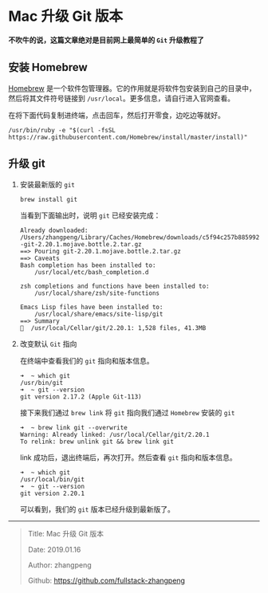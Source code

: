 # Mac 升级 Git 版本

**不吹牛的说，这篇文章绝对是目前网上最简单的 `Git` 升级教程了**

## 安装 Homebrew

[Homebrew](https://brew.sh/) 是一个软件包管理器。它的作用就是将软件包安装到自己的目录中，然后将其文件符号链接到 `/usr/local`。更多信息，请自行进入官网查看。

在将下面代码复制进终端，点击回车，然后打开零食，边吃边等就好。

```shell
/usr/bin/ruby -e "$(curl -fsSL https://raw.githubusercontent.com/Homebrew/install/master/install)"
```

## 升级 git

1. 安装最新版的 `git`

    ```shell
    brew install git
    ```

    当看到下面输出时，说明 `git` 已经安装完成：

    ```sehll
    Already downloaded: /Users/zhangpeng/Library/Caches/Homebrew/downloads/c5f94c257b885992f680bbe3c2b8ec009e8856aefebac2cc1fb6608d7f006152--git-2.20.1.mojave.bottle.2.tar.gz
    ==> Pouring git-2.20.1.mojave.bottle.2.tar.gz
    ==> Caveats
    Bash completion has been installed to:
        /usr/local/etc/bash_completion.d

    zsh completions and functions have been installed to:
        /usr/local/share/zsh/site-functions

    Emacs Lisp files have been installed to:
        /usr/local/share/emacs/site-lisp/git
    ==> Summary
    🍺  /usr/local/Cellar/git/2.20.1: 1,528 files, 41.3MB
    ```

2. 改变默认 `Git` 指向

    在终端中查看我们的 `git` 指向和版本信息。

    ```shell
    ➜  ~ which git
    /usr/bin/git
    ➜  ~ git --version
    git version 2.17.2 (Apple Git-113)
    ```

    接下来我们通过 `brew link` 将 `git` 指向我们通过 `Homebrew` 安装的 `git`

    ```shell
    ➜  ~ brew link git --overwrite
    Warning: Already linked: /usr/local/Cellar/git/2.20.1
    To relink: brew unlink git && brew link git
    ```

    link 成功后，退出终端后，再次打开。然后查看 `git` 指向和版本信息。

    ```shell
    ➜  ~ which git
    /usr/local/bin/git
    ➜  ~ git --version
    git version 2.20.1
    ```

    可以看到，我们的 `git` 版本已经升级到最新版了。

---

> Title: Mac 升级 Git 版本
>
> Date: 2019.01.16
>
> Author: zhangpeng
>
> Github: <https://github.com/fullstack-zhangpeng>
